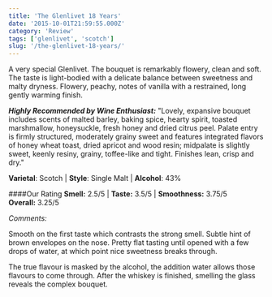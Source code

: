 ```yaml
---
title: 'The Glenlivet 18 Years'
date: '2015-10-01T21:59:55.000Z'
category: 'Review'
tags: ['glenlivet', 'scotch']
slug: '/the-glenlivet-18-years/'
---
```


A very special Glenlivet. The bouquet is remarkably flowery, clean and soft.
The taste is light-bodied with a delicate balance between sweetness and malty dryness. Flowery, peachy, notes of vanilla with a restrained, long gently warming finish.

**_Highly Recommended by Wine Enthusiast:_** "Lovely, expansive bouquet includes scents of malted barley, baking spice, hearty spirit, toasted marshmallow, honeysuckle, fresh honey and dried citrus peel.
Palate entry is firmly structured, moderately grainy sweet and features integrated flavors of honey wheat toast, dried apricot and wood resin; midpalate is slightly sweet, keenly resiny, grainy, toffee-like and tight. Finishes lean, crisp and dry."

**Varietal**: Scotch | **Style**: Single Malt | **Alcohol**: 43%

####Our Rating
**Smell:** 2.5/5 | **Taste:** 3.5/5 | **Smoothness:** 3.75/5  
**Overall:** 3.25/5

_Comments:_

Smooth on the first taste which contrasts the strong smell. Subtle hint of brown envelopes on the nose. Pretty flat tasting until opened with a few drops of water, at which point nice sweetness breaks through.

The true flavour is masked by the alcohol, the addition water allows those flavours to come through. After the whiskey is finished, smelling the glass reveals the complex bouquet.
